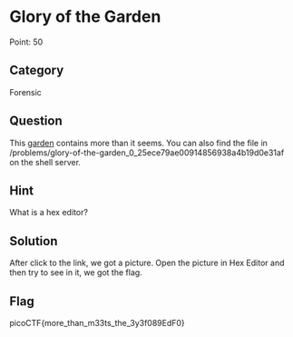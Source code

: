 # Glory of the Garden

Point: 50

## Category

Forensic

## Question

This [garden](https://2019shell1.picoctf.com/static/3e1f573c9b18e87b6764ec3a36868b5a/garden.jpg) contains more than it seems. You can also find the file in /problems/glory-of-the-garden_0_25ece79ae00914856938a4b19d0e31af on the shell server.

## Hint 

What is a hex editor?

## Solution

After click to the link, we got a picture. Open the picture in Hex Editor and then try to see in it, we got the flag.

## Flag

picoCTF{more_than_m33ts_the_3y3f089EdF0}